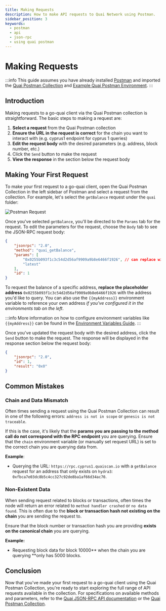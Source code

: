 ```yaml
---
title: Making Requests
description: How to make API requests to Quai Network using Postman.
sidebar_position: 3
keywords:
  - postman
  - api
  - json-rpc
  - using quai postman
---
```


# Making Requests

:::info
This guide assumes you have already installed [Postman](https://www.postman.com/downloads/) and imported the [Quai Postman Collection](/develop/go-quai-postman/postman-setup#import-quai-api-collection) and [Example Quai Postman Environment](/develop/go-quai-postman/postman-setup#import-environment-variables).
:::

## Introduction

Making requests to a go-quai client via the Quai Postman collection is straightforward. The basic steps to making a request are:

1. **Select a request** from the Quai Postman collection
2. **Ensure the URL in the request is correct** for the chain you want to interact with (e.g. cyprus1 endpoint for cyprus 1 queries)
3. **Edit the request body** with the desired parameters (e.g. address, block number, etc.)
4. Click the `Send` button to make the request
5. **View the response** in the section below the request body

## Making Your First Request

To make your first request to a go-quai client, open the Quai Postman Collection in the left sidebar of Postman and select a request from the collection. For example, let's select the `getBalance` request under the `quai` folder:

![Postman Request](/img/PostmanRequest.jpg)

Once you've selected `getBalance`, you'll be directed to the `Params` tab for the request. To edit the parameters for the request, choose the `Body` tab to see the JSON-RPC request body:

```JSON
{
    "jsonrpc": "2.0",
    "method": "quai_getBalance",
    "params": [
        "0x0255b093f1c3c54d2d56af9909a9b8e6466f1926", // can replace with {{myAddress}}
        "latest"
    ],
    "id": 1
}
```

To request the balance of a specific address, **replace the placeholder address** `0x0255b093f1c3c54d2d56af9909a9b8e6466f1926` with the address you'd like to query. You can also use the `{{myAddress}}` environment variable to reference your own address _if you've configured it in the environments tab on the left_.

:::info
More information on how to configure environment variables like `{{myAddress}}` can be found in the [Environment Variables Guide](/develop/go-quai-postman/environment-variables).
:::

Once you've updated the request body with the desired address, click the `Send` button to make the request. The response will be displayed in the response section below the request body:

```JSON
{
    "jsonrpc": "2.0",
    "id": 1,
    "result": "0x0"
}
```

## Common Mistakes

### Chain and Data Mismatch

Often times sending a request using the Quai Postman Collection can result in one of the following errors: `address is not in scope` or `genesis is not traceable`.

If this is the case, it's likely that the **params you are passing to the method call do not correspond with the RPC endpoint** you are querying. Ensure that the `chain` environment variable (or manually set request URL) is set to the correct chain you are querying data from.

**Example**:

- Querying the URL: `https://rpc.cyprus1.quaiscan.io` with a `getBalance` request for an address that only exists on `hydra3`: `0xfbca7e03dc8b5c4cc327c92de8ba1af66d34ac70`.

### Non-Existent Data

When sending request related to blocks or transactions, often times the node will return an error related to `method handler crashed` or `no data found`. This is often due to the **block or transaction hash not existing on the chain** you are sending the request to.

Ensure that the block number or transaction hash you are providing **exists on the canonical chain** you are querying.

**Example:**

- Requesting block data for block 10000** when the chain you are querying **only has 5000 blocks.

## Conclusion

Now that you've made your first request to a go-quai client using the Quai Postman Collection, you're ready to start exploring the full range of API requests available in the collection. For specifications on available methods and parameters, refer to the [Quai JSON-RPC API documentation](/develop/apis/json-rpc) or the [Quai Postman Collection](https://documenter.getpostman.com/view/19820580/2s935iv7GU).
